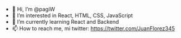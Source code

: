 - 👋 Hi, I’m @pagiW
- 👀 I’m interested in React, HTML, CSS, JavaScript
- 🌱 I’m currently learning React and Backend
- 📫 How to reach me, mi twitter: https://twitter.com/JuanFlorez345

<!---
pagiW/pagiW is a ✨ special ✨ repository because its `README.md` (this file) appears on your GitHub profile.
You can click the Preview link to take a look at your changes.
--->
